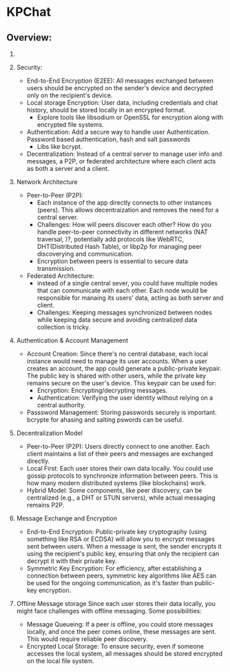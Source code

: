 # KPChat 

## Overview: 
1. 

2. Security: 
   * End-to-End Encryption (E2EE): All messages exchanged between users should be encrypted on the sender's device and decrypted only on the recipient's device. 
   * Local storage Encryption: User data, including credentials and chat history, should be stored locally in an encrypted format. 
        * Explore tools like libsodium or OpenSSL for encryption along with encrypted file systems. 
    * Authentication: Add a secure way to handle user Authentication. Password based authentication, hash and salt passwords
        * Libs like bcrypt. 
    * Decentralization: Instead of a central server to manage user info and messages, a P2P, or federated architecture where each client acts as both a server and a client. 
      
3. Network Architecture 
    * Peer-to-Peer (P2P):
        * Each instance of the app directly connects to other instances (peers). This allows decentraization and removes the need for a central server.
        * Challenges: How will peers discover each other? How do you handle peer-to-peer connectivity in different networks (NAT traversal, )?, potentially add protocols like WebRTC, DHT(Distributed Hash Table), or libp2p for managing peer discoverying and communication.
        * Encryption between peers is essential to secure data transmission.
    * Federated Architecture: 
        * instead of a single central sever, you could have multiple nodes that can communicate with each other. Each node would be responsible for manaing its users' data, acting as both server and client. 
        * Challenges: Keeping messages synchronized between nodes while keeping data secure and avoiding centralized data collection is tricky.

4. Authentication & Account Management
    * Account Creation: Since there's no central database, each local instance would need to manage its user accounts. When a user creates an account, the app could generate a public-private keypair. The public key is shared with other users, while the private key remains secure on the user's device. This keypair can be used for:
        * Encryption: Encrypting/decrypting messages.
        * Authentication: Verifying the user identity without relying on a central authority.
    * Passsword Management: Storing passwords securely is important. bcrypte for ahasing and salting pswords can be useful. 

5.  Decentralization Model
    * Peer-to-Peer (P2P): Users directly connect to one another. Each client maintains a list of their peers and messages are exchanged directly.
    * Local First: Each user stores their own data locally. You could use gossip protocols to synchronize information between peers. This is how many modern distributed systems (like blockchains) work.
    * Hybrid Model: Some components, like peer discovery, can be centralized (e.g., a DHT or STUN servers), while actual messaging remains P2P.
6. Message Exchange and Encryption

    * End-to-End Encryption: Public-private key cryptography (using something like RSA or ECDSA) will allow you to encrypt messages sent between users. When a message is sent, the sender encrypts it using the recipient's public key, ensuring that only the recipient can decrypt it with their private key.
    * Symmetric Key Encryption: For efficiency, after establishing a connection between peers, symmetric key algorithms like AES can be used for the ongoing communication, as it's faster than public-key encryption.

7. Offline Message storage 
Since each user stores their data locally, you might face challenges with offline messaging. Some possibilities:
    * Message Queueing: If a peer is offline, you could store messages locally, and once the peer comes online, these messages are sent. This would require reliable peer discovery.
    * Encrypted Local Storage: To ensure security, even if someone accesses the local system, all messages should be stored encrypted on the local file system.

